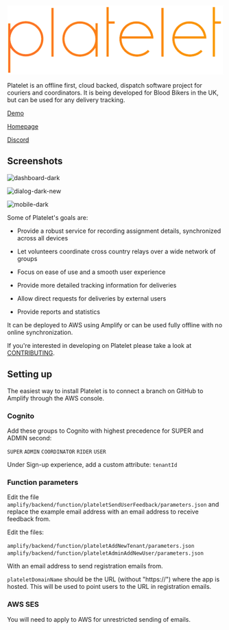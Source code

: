 ![platelet logo](platelet.png "Platelet")

Platelet is an offline first, cloud backed, dispatch software project for couriers and coordinators. It is being developed for Blood Bikers in the UK, but can be used for any delivery tracking.

[Demo](https://demo.platelet.app)

[Homepage](https://platelet.app)

[Discord](https://discord.gg/tWhCM98ckB)

## Screenshots

![dashboard-dark](https://user-images.githubusercontent.com/32309223/200189562-b859fe2f-5345-4d49-8ebc-de48c04ff43d.png)

![dialog-dark-new](https://user-images.githubusercontent.com/32309223/200189567-5ad321ea-a422-4517-8e77-9477a8c3a68e.png)

![mobile-dark](https://user-images.githubusercontent.com/32309223/200189570-9002e4c0-2133-4d9d-8ae7-d92c260b328d.png)

Some of Platelet's goals are:

- Provide a robust service for recording assignment details, synchronized across all devices

- Let volunteers coordinate cross country relays over a wide network of groups

- Focus on ease of use and a smooth user experience

- Provide more detailed tracking information for deliveries

- Allow direct requests for deliveries by external users

- Provide reports and statistics

It can be deployed to AWS using Amplify or can be used fully offline with no online synchronization.

If you're interested in developing on Platelet please take a look at [CONTRIBUTING](CONTRIBUTING.md).

## Setting up

The easiest way to install Platelet is to connect a branch on GitHub to Amplify through the AWS console.

### Cognito

Add these groups to Cognito with highest precedence for SUPER and ADMIN second:

`SUPER`
`ADMIN`
`COORDINATOR`
`RIDER`
`USER`

Under Sign-up experience, add a custom attribute: `tenantId`

### Function parameters

Edit the file `amplify/backend/function/plateletSendUserFeedback/parameters.json` and replace the example email address with an email address to receive feedback from.

Edit the files:

`amplify/backend/function/plateletAddNewTenant/parameters.json`
`amplify/backend/function/plateletAdminAddNewUser/parameters.json`

With an email address to send registration emails from.

`plateletDomainName` should be the URL (without "https://") where the app is hosted. This will be used to point users to the URL in registration emails.

### AWS SES

You will need to apply to AWS for unrestricted sending of emails.
